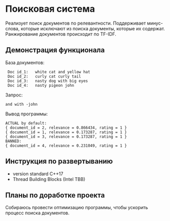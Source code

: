 # Поисковая система
Реализует поиск документов по релевантности. Поддерживает минус-слова, которые исключают из поиска документы, которые их содержат. Ранжирование документов происходит по TF-IDF.
## Демонстрация функционала
База документов:
```   
 Doc id_1:   white cat and yellow hat
 Doc id_2:   curly cat curly tail
 Doc id_3:   nasty dog with big eyes
 Doc id_4:   nasty pigeon john
```

Запрос:
```
and with -john
```

Вывод программы:
```
ACTUAL by default:
{ document_id = 2, relevance = 0.866434, rating = 1 }
{ document_id = 1, relevance = 0.173287, rating = 1 }
{ document_id = 3, relevance = 0.173287, rating = 1 }
BANNED:
{ document_id = 4, relevance = 0.231049, rating = 1 }
```


## Инструкция по развертыванию
* version standard С++17
* Thread Building Blocks (Intel TBB)

## Планы по доработке проекта
Собираюсь провести оптимизацию программы, чтобы ускорить процесс поиска документов.
